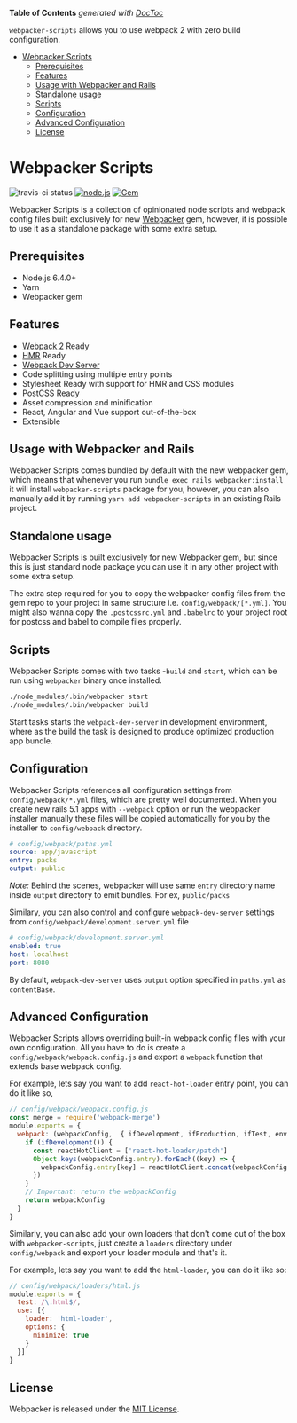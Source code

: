 <!-- START doctoc generated TOC please keep comment here to allow auto update -->
<!-- DON'T EDIT THIS SECTION, INSTEAD RE-RUN doctoc TO UPDATE -->
**Table of Contents**  *generated with [DocToc](https://github.com/thlorenz/doctoc)*

`webpacker-scripts` allows you to use webpack 2 with zero build configuration.

- [Webpacker Scripts](#webpacker-scripts)
  - [Prerequisites](#prerequisites)
  - [Features](#features)
  - [Usage with Webpacker and Rails](#usage-with-webpacker-and-rails)
  - [Standalone usage](#standalone-usage)
  - [Scripts](#scripts)
  - [Configuration](#configuration)
  - [Advanced Configuration](#advanced-configuration)
  - [License](#license)

<!-- END doctoc generated TOC please keep comment here to allow auto update -->

# Webpacker Scripts
![travis-ci status](https://api.travis-ci.org/rails/webpacker.svg?branch=master)
[![node.js](https://img.shields.io/badge/node-%3E%3D%206.4.0-brightgreen.svg)](https://nodejs.org/en/)
[![Gem](https://img.shields.io/gem/v/webpacker.svg)](https://github.com/rails/webpacker)

Webpacker Scripts is a collection of opinionated node scripts and webpack config files built
exclusively for new [Webpacker](https://github.com/rails/webpacker) gem, however, it is possible to use
it as a standalone package with some extra setup.

## Prerequisites

* Node.js 6.4.0+
* Yarn
* Webpacker gem

## Features

* [Webpack 2](https://webpack.js.org/) Ready
* [HMR](https://webpack.js.org/concepts/hot-module-replacement/) Ready
* [Webpack Dev Server](https://webpack.js.org/configuration/dev-server/)
* Code splitting using multiple entry points
* Stylesheet Ready with support for HMR and CSS modules
* PostCSS Ready
* Asset compression and minification
* React, Angular and Vue support out-of-the-box
* Extensible

## Usage with Webpacker and Rails

Webpacker Scripts comes bundled by default with the new webpacker gem, which means that
whenever you run `bundle exec rails webpacker:install` it will install `webpacker-scripts` package for you, however, you can also manually add it by running `yarn add webpacker-scripts`
in an existing Rails project.

## Standalone usage

Webpacker Scripts is built exclusively for new Webpacker gem, but since this is just
standard node package you can use it in any other project with some extra setup.

The extra step required
for you to copy the webpacker config files from the gem repo to your project in same
structure i.e. `config/webpack/[*.yml]`. You might also wanna copy the `.postcssrc.yml` and
`.babelrc` to your project root for postcss and babel to compile files properly.

## Scripts

Webpacker Scripts comes with two tasks -`build` and `start`, which can be run
using `webpacker` binary once installed.

```bash
./node_modules/.bin/webpacker start
./node_modules/.bin/webpacker build
```

Start tasks starts the `webpack-dev-server` in development environment, where as the build
the task is designed to produce optimized production app bundle.

## Configuration

Webpacker Scripts references all configuration settings from `config/webpack/*.yml` files, which are pretty well documented. When you create new rails 5.1 apps with `--webpack` option or run the webpacker installer manually these files will be copied automatically for you by the installer to `config/webpack` directory.

```yml
# config/webpack/paths.yml
source: app/javascript
entry: packs
output: public
```

*Note:* Behind the scenes, webpacker will use same `entry` directory name inside `output`
directory to emit bundles. For ex, `public/packs`

Similary, you can also control and configure `webpack-dev-server` settings from
`config/webpack/development.server.yml` file

```yml
# config/webpack/development.server.yml
enabled: true
host: localhost
port: 8080
```

By default, `webpack-dev-server` uses `output` option specified in
`paths.yml` as `contentBase`.

## Advanced Configuration

Webpacker Scripts allows overriding built-in webpack config files with your own configuration. All you have to do is create a `config/webpack/webpack.config.js` and export
a `webpack` function that extends base webpack config.

For example, lets say you want to add `react-hot-loader` entry point, you can  do
it like so,

```js
// config/webpack/webpack.config.js
const merge = require('webpack-merge')
module.exports = {
  webpack: (webpackConfig,  { ifDevelopment, ifProduction, ifTest, env }) => {
    if (ifDevelopment()) {
      const reactHotClient = ['react-hot-loader/patch']
      Object.keys(webpackConfig.entry).forEach((key) => {
        webpackConfig.entry[key] = reactHotClient.concat(webpackConfig.entry[key]);
      })
    }
    // Important: return the webpackConfig
    return webpackConfig
  }
}
```

Similarly, you can also add your own loaders that don't come out of the box with `webpacker-scripts`, just create a `loaders` directory under `config/webpack` and export
your loader module and that's it.

For example, lets say you want to add the `html-loader`, you can do it like so:

```js
// config/webpack/loaders/html.js
module.exports = {
  test: /\.html$/,
  use: [{
    loader: 'html-loader',
    options: {
      minimize: true
    }
  }]
}
```

## License
Webpacker is released under the [MIT License](https://opensource.org/licenses/MIT).
